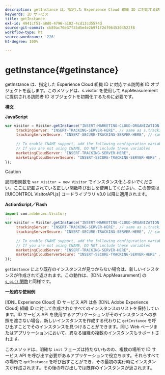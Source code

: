 ```yaml
---
description: getInstance は、指定した Experience Cloud 組織 ID に対応する訪問者 ID オブジェクトを返します。このメソッドは、s.visitor を使用して AppMeasurement に提供される訪問者 ID オブジェクトを初期化するために必要です。
keywords: ID サービス
title: getInstance
exl-id: 4941cf51-a8d0-4796-a102-4cd13cd5574d
source-git-commit: cb89ac70e37f35d5e4e2b971f2df9645304522f8
workflow-type: ht
source-wordcount: '226'
ht-degree: 100%

---
```


# getInstance{#getinstance}

getInstance は、指定した Experience Cloud 組織 ID に対応する訪問者 ID オブジェクトを返します。このメソッドは、s.visitor を使用して AppMeasurement に提供される訪問者 ID オブジェクトを初期化するために必要です。

**構文**

**JavaScript**

```js
var visitor = Visitor.getInstance("INSERT-MARKETING-CLOUD-ORGANIZATION-ID-HERE", { 
     trackingServer: "INSERT-TRACKING-SERVER-HERE", // same as s.trackingServer 
     trackingServerSecure: "INSERT-SECURE-TRACKING-SERVER-HERE", // same as s.trackingServerSecure 
 
     // To enable CNAME support, add the following configuration variables 
     // If you are not using CNAME, DO NOT include these variables 
     marketingCloudServer: "INSERT-TRACKING-SERVER-HERE", 
     marketingCloudServerSecure: "INSERT-SECURE-TRACKING-SERVER-HERE" // same as s.trackingServerSecure 
});
```

>[!CAUTION]
>
>訪問者関数を `var visitor = new Visitor` でインスタンス化&#x200B;*しないで*&#x200B;ください。ここに記載されている正しい関数呼び出しを使用してください。この警告は [!UICONTROL VisitorAPI.js] コードライブラリ v3.0 以降に適用されます。

**ActionScript／Flash**

```js
import com.adobe.mc.Visitor; 
... 
var visitor = Visitor.getInstance("INSERT-MARKETING-CLOUD-ORGANIZATION-ID-HERE", { 
     trackingServer: "INSERT-TRACKING-SERVER-HERE", // same as s.trackingServer 
     trackingServerSecure: "INSERT-SECURE-TRACKING-SERVER-HERE", // same as s.trackingServerSecure 
 
     // To enable CNAME support, add the following configuration variables 
     // If you are not using CNAME, DO NOT include these variables 
     marketingCloudServer: "INSERT-TRACKING-SERVER-HERE", 
     marketingCloudServerSecure: "INSERT-SECURE-TRACKING-SERVER-HERE" // same as s.trackingServerSecure 
});
```

`getInstance` により既存のインスタンスが見つからない場合は、新しいインスタンスが作成されて返されます。この動作は、[!DNL AppMeasurement] の [`s_gi()` 関数](https://experienceleague.adobe.com/docs/analytics/implementation/vars/functions/s-gi.html?lang=ja)と同様です。

**一般的な使用例**

[!DNL Experience Cloud] ID サービス API は各 [!DNL Adobe Experience Cloud] 組織 ID に対して作成されたすべてのインスタンスのリストを保持しています。ID サービス API を使用するアプリケーションがそのインスタンスへの参照を渡さない場合、新しいインスタンスを作成する代わりに `getInstance` を呼び出すことでそのインスタンスを見つけることができます。同じ Web ページまたはアプリケーションにおいて、異なる組織の複数のインスタンスもサポートされます。

このメソッドは、明確な `init` フェーズは持たないものの、複数の場所で ID サービス API を呼び出す必要があるアプリケーションで役立ちます。それらすべての場所で `getInstance` を呼び出すことができ、その最初の実行時にインスタンスが作成されます。その後の呼び出しでは既存のインスタンスが返されます。
